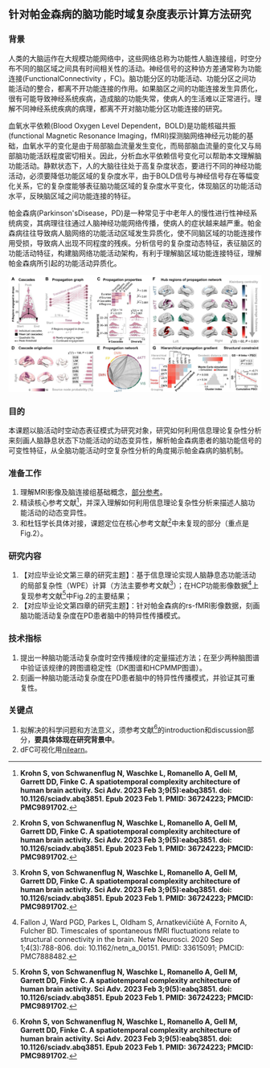 ## 针对帕金森病的脑功能时域复杂度表示计算方法研究

### 背景
人类的大脑运作在大规模功能网络中，这些网络总称为功能性人脑连接组，时空分布不同的脑区域之间具有时间相关性的活动。神经信号的这种协方差通常称为功能连接(FunctionalConnectivity ，FC)。脑功能分区的功能活动、功能分区之间功能活动的整合，都离不开功能连接的作用。如果脑区之间的功能连接发生异质化，很有可能导致神经系统疾病，造成脑的功能失常，使病人的生活难以正常进行。理解不同神经系统疾病的病理，都离不开对脑功能分区功能连接的研究。

血氧水平依赖(Blood Oxygen Level Dependent，BOLD)是功能核磁共振(functional Magnetic Resonance Imaging，fMRI)探测脑网络神经元功能的基础，血氧水平的变化是由于局部脑血流量发生变化，而局部脑血流量的变化又与局部脑功能活跃程度密切相关。因此，分析血水平依赖信号变化可以帮助本文理解脑功能活动。静默状态下，人的大脑往往处于高复杂度状态，要进行不同的神经功能活动，必须要降低功能区域的复杂度水平，由于BOLD信号与神经信号存在等幅变化关系，它的复杂度能够表征脑功能区域的复杂度水平变化，体现脑区的功能活动水平，反映脑区域之间功能连接的特征。

帕金森病(Parkinson'sDisease，PD)是一种常见于中老年人的慢性进行性神经系统病变，其病理往往通过人脑神经功能网络传播，使病人的症状越来越严重。帕金森病往往导致病人脑网络的功能活动区域发生异质化，使不同脑区域的功能连接作用受损，导致病人出现不同程度的残疾。分析信号的复杂度动态特征，表征脑区的功能活动特征，构建脑网络功能活动架构，有利于理解脑区域功能连接特征，理解帕金森病所引起的功能活动异质化。

![complex_continued.png](complex_continued.png)

### 目的
本课题以脑活动时空动态表征模式为研究对象，研究如何利用信息理论复杂性分析来刻画人脑静息状态下功能活动的动态变异性，解析帕金森病患者的脑功能信号的可变性特征，从全脑功能活动时空复杂性分析的角度揭示帕金森病的脑机制。

### 准备工作
1. 理解MRI影像及脑连接组基础概念，[部分参考](https://github.com/chenfei-ye/students_proj)。
2. 精读核心参考文献[^36724223]，并深入理解如何利用信息理论复杂性分析来描述人脑功能活动的动态变异性。
3. 和杜钰学长具体对接，课题定位在核心参考文献[^36724223]中未复现的部分（重点是Fig.2）。


### 研究内容
1. 【对应毕业论文第三章的研究主题】：基于信息理论实现人脑静息态功能活动的局部复杂性（WPE）计算（方法主要参考文献[^36724223]）；在HCP功能影像数据[^fallon]上复现参考文献[^36724223]中Fig.2的主要结果；
2. 【对应毕业论文第四章的研究主题】：针对帕金森病的rs-fMRI影像数据，刻画脑功能活动复杂度在PD患者脑中的特异性传播模式。


### 技术指标
1. 提出一种脑功能活动复杂度时空传播规律的定量描述方法；在至少两种脑图谱中验证该规律的跨图谱稳定性（DK图谱和HCPMMP图谱）。
2. 刻画一种脑功能活动复杂度在PD患者脑中的特异性传播模式，并验证其可重复性。



### 关键点
1. 拟解决的科学问题和方法意义，须参考文献[^36724223]的introduction和discussion部分，**要具体体现在研究背景中**。
2. dFC可视化用[nilearn](https://nilearn.github.io/dev/index.html)。



[^36724223]: **Krohn S, von Schwanenflug N, Waschke L, Romanello A, Gell M, Garrett DD, Finke C. A spatiotemporal complexity architecture of human brain activity. Sci Adv. 2023 Feb 3;9(5):eabq3851. doi: 10.1126/sciadv.abq3851. Epub 2023 Feb 1. PMID: 36724223; PMCID: PMC9891702.**
[^fallon]: Fallon J, Ward PGD, Parkes L, Oldham S, Arnatkevičiūtė A, Fornito A, Fulcher BD. Timescales of spontaneous fMRI fluctuations relate to structural connectivity in the brain. Netw Neurosci. 2020 Sep 1;4(3):788-806. doi: 10.1162/netn_a_00151. PMID: 33615091; PMCID: PMC7888482.
